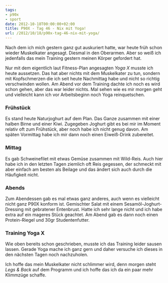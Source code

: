 ```yaml
---
tags:
- p90x
- sport
date: 2012-10-18T00:00:00+02:00
title: P90X - Tag 46 - Nix mit Yoga!
url: /2012/10/18/p90x-tag-46-nix-mit-yoga/
---
```


Nach dem ich mich gestern ganz gut auskuriert hatte, war heute früh schon wieder Muskelkater angesagt. Diesmal in den Oberarmen. Aber so weiß ich jedenfalls das mein Training gestern meinen Körper gefordert hat.

Nur mit dem eigentlich laut Fitness-Plan angesagten *Yoga X* musste ich heute aussetzen. Das hat aber nichts mit dem Muskelkater zu tun, sondern mit Kopfschmerzen die ich seit heute Nachmittag habe und nicht so richtig verschwinden wollen. Am Abend vor dem Training dachte ich noch es wird schon gehen, aber das war leider nichts. Mal sehen wie es mir morgen geht und vielleicht kann ich vor Arbeitsbeginn noch Yoga reinquetschen.

### Frühstück
Es stand heute Naturjoghurt auf dem Plan. Das Ganze zusammen mit einer halben Birne und einer Kiwi. Zugegeben Joghurt gibt es bei mir im Moment relativ oft zum Frühstück, aber noch habe ich nicht genug davon.
Am späten Vormittag habe ich mir dann noch einen Eiweiß-Drink zubereitet.

### Mittag
Es gab Schweinefilet mit etwas Gemüse zusammen mit Wild-Reis. Auch hier habe ich in den letzten Tagen ziemlich oft Reis gegessen, der schmeckt mit aber einfach am besten als Beilage und das ändert sich auch durch die Häufigkeit nicht.

### Abends
Zum Abendessen gab es mal etwas ganz anderes, auch wenn es vielleicht nicht ganz P90X konform ist. Gemischter Salat mit einem Sesamöl-Joghurt-Dressing mit gebratener Entenbrust. Hatte ich sehr lange nicht und ich habe extra auf ein mageres Stück geachtet.
Am Abend gab es dann noch einen Protein-Riegel und 30gr Studentenfutter.

### Training Yoga X
Wie oben bereits schon geschrieben, musste ich das Training leider sausen lassen. Gerade Yoga mache ich ganz gern und daher versuche ich dieses in den nächsten Tagen noch nachzuholen.

Ich hoffe das mein Muskelkater nicht schlimmer wird, denn morgen steht *Legs & Back* auf dem Programm und ich hoffe das ich da ein paar mehr Klimmzüge schaffe.
